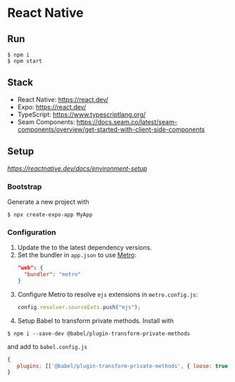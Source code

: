 # React Native

## Run

```
$ npm i
$ npm start
```

## Stack

- React Native: https://react.dev/
- Expo: https://react.dev/
- TypeScript: https://www.typescriptlang.org/
- Seam Components: https://docs.seam.co/latest/seam-components/overview/get-started-with-client-side-components

## Setup

_https://reactnative.dev/docs/environment-setup_

### Bootstrap

Generate a new project with

```
$ npx create-expo-app MyApp
```

### Configuration

1. Update the to the latest dependency versions.
2. Set the bundler in `app.json` to use [Metro](https://facebook.github.io/metro/):
   ```json
   "web": {
     "bundler": "metro"
   }
   ```
3. Configure Metro to resolve `mjs` extensions in `metro.config.js`:
   ```js
   config.resolver.sourceExts.push("mjs");
   ```
4. Setup Babel to transform private methods. Install with
```
$ npm i --save-dev @babel/plugin-transform-private-methods
```
and add to `babel.config.js`
```js
{
   plugins: [['@babel/plugin-transform-private-methods', { loose: true }]]
}
```
